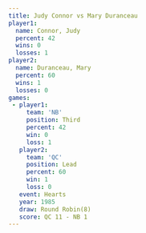 ```yaml
---
title: Judy Connor vs Mary Duranceau
player1:               
  name: Connor, Judy   
  percent: 42          
  wins: 0              
  losses: 1            
player2:               
  name: Duranceau, Mary
  percent: 60          
  wins: 1              
  losses: 0            
games:
 - player1:         
     team: 'NB'     
     position: Third
     percent: 42    
     win: 0         
     loss: 1        
   player2:        
     team: 'QC'    
     position: Lead
     percent: 60   
     win: 1        
     loss: 0       
   event: Hearts       
   year: 1985          
   draw: Round Robin(8)
   score: QC 11 - NB 1 
---
```

